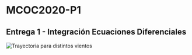 # MCOC2020-P1

## Entrega 1 - Integración Ecuaciones Diferenciales

  ![Trayectoria para distintos vientos](https://user-images.githubusercontent.com/69213519/91117774-748d8480-e65d-11ea-8e32-74457769c927.png)
